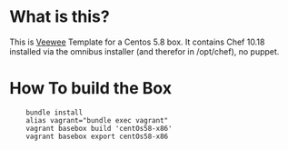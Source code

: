 # What is this?
This is [Veewee](https://github.com/jedi4ever/veewee) Template for a Centos 5.8 box. It contains Chef 10.18 installed via the omnibus installer (and therefor in /opt/chef), no puppet.

# How To build the Box

		bundle install
		alias vagrant="bundle exec vagrant"
		vagrant basebox build 'centOs58-x86'
		vagrant basebox export centOs58-x86
		

